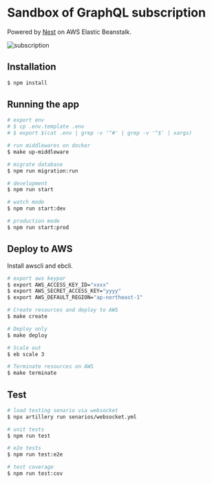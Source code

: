 # Sandbox of GraphQL subscription

Powered by [Nest](https://github.com/nestjs/nest) on AWS Elastic Beanstalk.

![subscription](https://user-images.githubusercontent.com/3187220/118215790-3830db80-b4ad-11eb-8b68-00578bc6c3c0.png)

## Installation

```bash
$ npm install
```

## Running the app

```bash
# export env
# $ cp .env.template .env
# $ export $(cat .env | grep -v '^#' | grep -v '^$' | xargs)

# run middlewares on docker
$ make up-middleware

# migrate database
$ npm run migration:run

# development
$ npm run start

# watch mode
$ npm run start:dev

# production mode
$ npm run start:prod
```

## Deploy to AWS

Install awscli and ebcli.

```bash
# export aws keypar
$ export AWS_ACCESS_KEY_ID="xxxx"
$ export AWS_SECRET_ACCESS_KEY="yyyy"
$ export AWS_DEFAULT_REGION="ap-northeast-1"

# Create resources and deploy to AWS
$ make create

# Deploy only
$ make deploy

# Scale out
$ eb scale 3

# Terminate resources on AWS
$ make terminate
```

## Test

```bash
# load testing senario via websocket
$ npx artillery run senarios/websocket.yml

# unit tests
$ npm run test

# e2e tests
$ npm run test:e2e

# test coverage
$ npm run test:cov
```
